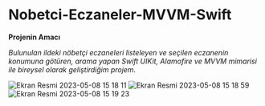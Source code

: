 # Nobetci-Eczaneler-MVVM-Swift
**Projenin Amacı** <br/>

*Bulunulan ildeki nöbetçi eczaneleri listeleyen ve seçilen eczanenin konumuna götüren, arama yapan Swift UIKit, Alamofire ve MVVM mimarisi ile bireysel olarak geliştirdiğim projem.*<br/>


![Ekran Resmi 2023-05-08 15 18 11](https://user-images.githubusercontent.com/43310723/236825893-1531bf79-5465-4999-a783-d059b98bc2fb.png)
![Ekran Resmi 2023-05-08 15 18 59](https://user-images.githubusercontent.com/43310723/236824957-f761a2ba-0ba0-4750-b8d5-dd66c3d40872.png)
![Ekran Resmi 2023-05-08 15 19 23](https://user-images.githubusercontent.com/43310723/236824994-5a16275c-2b0c-4b81-b783-9fb2e5ebb194.png)
